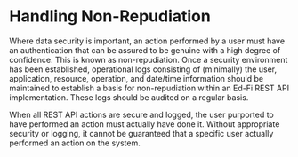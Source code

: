 # Handling Non-Repudiation

Where data security is important, an action performed by a user must have an
authentication that can be assured to be genuine with a high degree of
confidence. This is known as non-repudiation. Once a security environment has
been established, operational logs consisting of (minimally) the user,
application, resource, operation, and date/time information should be maintained
to establish a basis for non-repudiation within an Ed-Fi REST API
implementation. These logs should be audited on a regular basis.

When all REST API actions are secure and logged, the user purported to have
performed an action must actually have done it. Without appropriate security or
logging, it cannot be guaranteed that a specific user actually performed an
action on the system.
